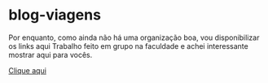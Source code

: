 # blog-viagens
 
 Por enquanto, como ainda não há uma organização boa, vou disponibilizar os links aqui 
 Trabalho feito em grupo na faculdade e achei interessante mostrar aqui para vocês.

 <a href="https://flaviohglopes3.github.io/blog-viagens/projeto">Clique aqui</a>
